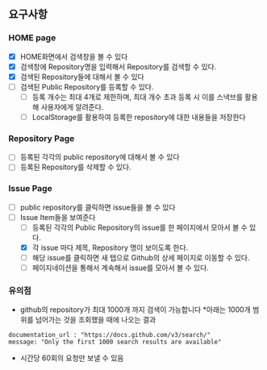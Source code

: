 ## 요구사항

### HOME page

- [x] HOME화면에서 검색창을 볼 수 있다
- [x] 검색창에 Repository명을 입력해서 Repository를 검색할 수 있다.
- [x] 검색된 Repository들에 대해서 볼 수 있다
- [ ] 검색된 Public Repository를 등록할 수 있다.
  - [ ] 등록 개수는 최대 4개로 제한하며, 최대 개수 초과 등록 시 이를 스낵브를 활용해 사용자에게 알려준다.
  - [ ] LocalStorage를 활용하여 등록한 repository에 대한 내용들을 저장한다

### Repository Page

- [ ] 등록된 각각의 public repository에 대해서 볼 수 있다
- [ ] 등록된 Repository를 삭제할 수 있다.

### Issue Page

- [ ] public repository를 클릭하면 issue들을 볼 수 있다
- [ ] Issue Item들을 보여준다
  - [ ] 등록된 각각의 Public Repository의 issue를 한 페이지에서 모아서 볼 수 있다.
  - [x] 각 issue 마다 제목, Repository 명이 보이도록 한다.
  - [ ] 해당 issue를 클릭하면 새 탭으로 Github의 상세 페이지로 이동할 수 있다.
  - [ ] 페이지네이션을 통해서 계속해서 issue를 모아서 볼 수 있다.

### 유의점

- github의 repository가 최대 1000개 까지 검색이 가능합니다 \*아래는 1000개 범위를 넘어가는 것을 조회했을 때에 나오는 결과

```
documentation_url : "https://docs.github.com/v3/search/"
message: "Only the first 1000 search results are available"
```

- 시간당 60회의 요청만 보낼 수 있음
